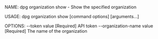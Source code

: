 NAME:
   dpg organization show - Show the specified organization

USAGE:
   dpg organization show [command options] [arguments...]

OPTIONS:
   --token value              [Required] API token
   --organization-name value  [Required] The name of the organization
   

